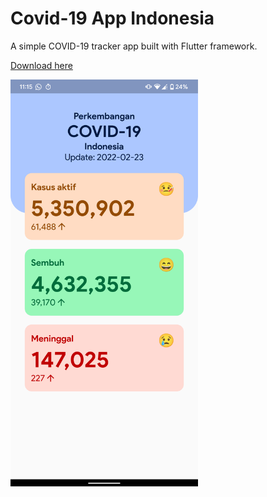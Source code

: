 # Covid-19 App Indonesia
A simple COVID-19 tracker app built with Flutter framework. 

[Download here](https://github.com/ronaldichandra/covid19-app/releases)

<img src="https://raw.githubusercontent.com/ronaldichandra/covid19-app/main/screenshots/ss1.png" width="300">
